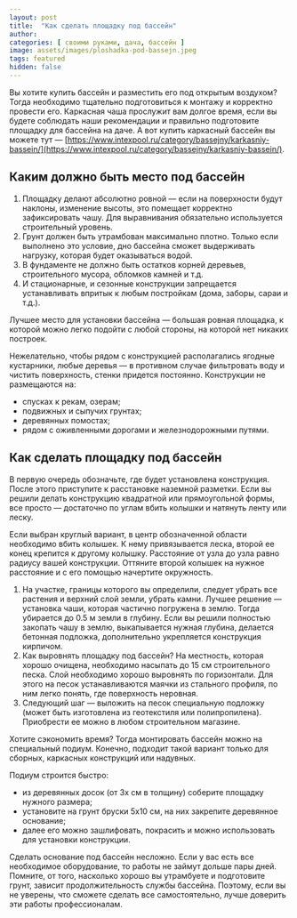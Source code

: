 ```yaml
---
layout: post
title:  "Kак сделать площадку под бассейн"
author: 
categories: [ своими руками, дача, бассейн ]
image: assets/images/ploshadka-pod-bassejn.jpeg
tags: featured
hidden: false
---
```

Вы хотите купить бассейн и разместить его под открытым воздухом? Тогда необходимо тщательно подготовиться к монтажу и корректно провести его. Каркасная чаша прослужит вам долгое время, если вы будете соблюдать наши рекомендации и правильно подготовите площадку для бассейна на даче. А вот купить каркасный бассейн вы можете тут — [https://www.intexpool.ru/category/bassejny/karkasniy-bassein/](https://www.intexpool.ru/category/bassejny/karkasniy-bassein/).

## Каким должно быть место под бассейн

1. Площадку делают абсолютно ровной — если на поверхности будут наклоны, изменение высоты, это помещает корректно зафиксировать чашу. Для выравнивания обязательно используется строительный уровень.
2. Грунт должен быть утрамбован максимально плотно. Только если выполнено это условие, дно бассейна сможет выдерживать нагрузку, которая будет оказываться водой.
3. В фундаменте не должно быть остатков корней деревьев, строительного мусора, обломков камней и т.д.
4. И стационарные, и сезонные конструкции запрещается устанавливать впритык к любым постройкам (дома, заборы, сараи и т.д.).

Лучшее место для установки бассейна — большая ровная площадка, к которой можно легко подойти с любой стороны, на которой нет никаких построек.

Нежелательно, чтобы рядом с конструкцией располагались ягодные кустарники, любые деревья — в противном случае фильтровать воду и чистить поверхность, стенки придется постоянно. Конструкции не размещаются на:

* спусках к рекам, озерам;
* подвижных и сыпучих грунтах;
* деревянных помостах;
* рядом с оживленными дорогами и железнодорожными путями.

## Как сделать площадку под бассейн

В первую очередь обозначьте, где будет установлена конструкция. После этого приступите к расстановке наземной разметки. Если вы решили делать конструкцию квадратной или прямоугольной формы, все просто — достаточно по углам вбить колышки и натянуть ленту или леску. 

Если выбран круглый вариант, в центр обозначенной области необходимо вбить колышек. К нему привязывается леска, второй ее конец крепится к другому колышку. Расстояние от узла до узла равно радиусу вашей конструкции. Оттяните второй колышек на нужное расстояние и с его помощью начертите окружность.

1. На участке, границы которого вы определили, следует убрать все растения и верхний слой земли, убрать камни. Лучшее решение — установка чаши, которая частично погружена в землю. Тогда убирается до 0.5 м земли в глубину. Если вы решили полностью закопать чашу в землю, выкапывается нужная глубина, делается бетонная подложка, дополнительно укрепляется конструкция кирпичом.
2. Как выровнять площадку под бассейн? На местность, которая хорошо очищена, необходимо насыпать до 15 см строительного песка. Слой необходимо хорошо выровнять по горизонтали. Для этого на песок устанавливаются маячки из стального профиля, по ним легко понять, где поверхность неровная.
3. Следующий шаг — выложить на песок специальную подложку (может быть изготовлена из геотекстиля или полипропилена). Приобрести ее можно в любом строительном магазине.

Хотите сэкономить время? Тогда монтировать бассейн можно на специальный подиум. Конечно, подходит такой вариант только для сборных, каркасных конструкций или надувных.

Подиум строится быстро:

* из деревянных досок (от 3х см в толщину) соберите площадку нужного размера;
* установите на грунт бруски 5х10 см, на них закрепите деревянное основание;
* далее его можно зашлифовать, покрасить и можно использовать для установки конструкции.

Сделать основание под бассейн несложно. Если у вас есть все необходимое оборудование, то работы не займут дольше пары дней. Помните, от того, насколько хорошо вы утрамбуете и подготовите грунт, зависит продолжительность службы бассейна. Поэтому, если вы не уверены, что сможете сделать все самостоятельно, лучше доверить эти работы профессионалам.

